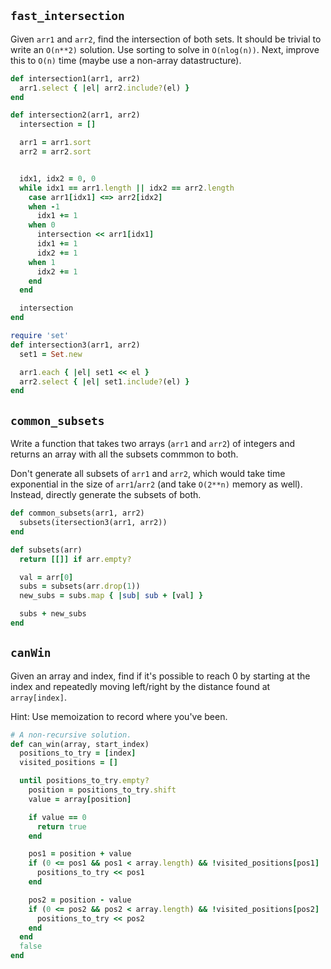 ## `fast_intersection`

Given `arr1` and `arr2`, find the intersection of both sets. It should
be trivial to write an `O(n**2)` solution. Use sorting to solve in
`O(nlog(n))`. Next, improve this to `O(n)` time (maybe use a non-array
datastructure).

```ruby
def intersection1(arr1, arr2)
  arr1.select { |el| arr2.include?(el) }
end

def intersection2(arr1, arr2)
  intersection = []

  arr1 = arr1.sort
  arr2 = arr2.sort


  idx1, idx2 = 0, 0
  while idx1 == arr1.length || idx2 == arr2.length
    case arr1[idx1] <=> arr2[idx2]
    when -1
      idx1 += 1
    when 0
      intersection << arr1[idx1]
      idx1 += 1
      idx2 += 1
    when 1
      idx2 += 1
    end
  end

  intersection
end

require 'set'
def intersection3(arr1, arr2)
  set1 = Set.new

  arr1.each { |el| set1 << el }
  arr2.select { |el| set1.include?(el) }
end
```

## `common_subsets`

Write a function that takes two arrays (`arr1` and `arr2`) of integers
and returns an array with all the subsets commmon to both.

Don't generate all subsets of `arr1` and `arr2`, which would take time
exponential in the size of `arr1`/`arr2` (and take `O(2**n)` memory as
well). Instead, directly generate the subsets of both.

```ruby
def common_subsets(arr1, arr2)
  subsets(itersection3(arr1, arr2))
end

def subsets(arr)
  return [[]] if arr.empty?

  val = arr[0]
  subs = subsets(arr.drop(1))
  new_subs = subs.map { |sub| sub + [val] }

  subs + new_subs
end
```

## `canWin`

Given an array and index, find if it's possible to reach 0 by starting
at the index and repeatedly moving left/right by the distance found at
`array[index]`.

Hint: Use memoization to record where you've been.

```ruby
# A non-recursive solution.
def can_win(array, start_index)
  positions_to_try = [index]
  visited_positions = []

  until positions_to_try.empty?
    position = positions_to_try.shift
    value = array[position]

    if value == 0
      return true
    end

    pos1 = position + value
    if (0 <= pos1 && pos1 < array.length) && !visited_positions[pos1]
      positions_to_try << pos1
    end

    pos2 = position - value
    if (0 <= pos2 && pos2 < array.length) && !visited_positions[pos2]
      positions_to_try << pos2
    end
  end
  false
end
```
